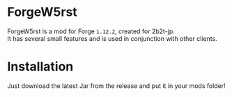 # ForgeW5rst
ForgeW5rst is a mod for Forge `1.12.2`, created for 2b2t-jp.  
It has several small features and is used in conjunction with other clients.  
# Installation
Just download the latest Jar from the release and put it in your mods folder!
